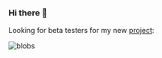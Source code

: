 ### Hi there 👋

Looking for beta testers for my new [project](https://blobs.lol):

![blobs](https://user-images.githubusercontent.com/24895862/199404951-07413faf-418a-4e1b-b016-21d163d494ed.PNG)

